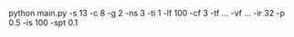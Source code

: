 python main.py -s 13 -c 8 -g 2 -ns 3 -ti 1 -lf 100 -cf 3 -tf ... -vf ... -ir 32 -p 0.5 -is 100 -spt 0.1